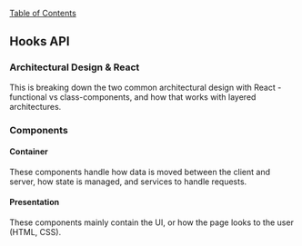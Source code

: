 [Table of Contents](https://github.com/logantscott/june2020_reading)

## Hooks API

### Architectural Design & React

This is breaking down the two common architectural design with React - functional vs class-components, and how that works with layered architectures.

### Components

#### Container
These components handle how data is moved between the client and server, how state is managed, and services to handle requests.

#### Presentation
These components mainly contain the UI, or how the page looks to the user (HTML, CSS).